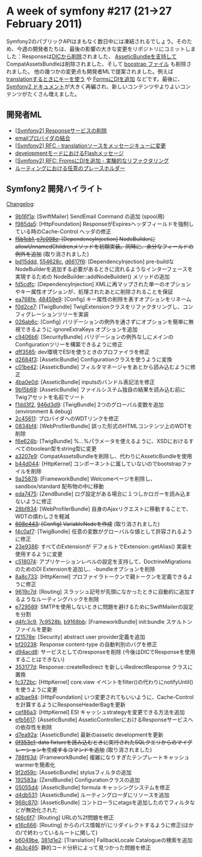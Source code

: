 A week of symfony #217 (21->27 February 2011)
=============================================

Symfony2のパブリックAPIはまもなく数日中には凍結されるでしょう。そのため、今週の開発者たちは、最後の影響の大きな変更をリポジトリにコミットしました：Responseは[DICから削除](https://github.com/symfony/symfony/commit/d94acd85f9aee2342c7ec381d7fdd66aea1eafef)されました、 [AsseticBundleを支持して](https://github.com/symfony/symfony/commit/a3207e939f4f4de24a740ce56b04483eb46e4074) CompatAssetsBundleは削除されました、そして [boostrap ファイル](https://github.com/symfony/symfony/commit/b44d044b0afe218594d9ed7965eaeb272576bf80) も削除されました。
他の幾つかの変更点も開発者MLで提案されました。例えば [translationするときにキーを使う](https://groups.google.com/forum/#!topic/symfony-devs/n3HznxzQW8A) や [FormsにDIを追加](https://groups.google.com/forum/#!topic/symfony-devs/WHiSVfrno74) などです。最後に、[Symfony2 ドキュメント](http://docs.symfony-reloaded.org/)が大きく再編され、新しいコンテンツやよりよいコンテンツがたくさん増えました。
 
開発者ML
------------------------

  * [\[Symfony2\] Responseサービスの削除](https://groups.google.com/forum/#!topic/symfony-devs/hQWgf96uVT0)
  * [emailプロバイダの結合](https://groups.google.com/forum/#!topic/symfony-devs/cntxm3w4tSg)
  * [\[Symfony2\] RFC - translationソースをメッセージキューに変更](https://groups.google.com/forum/#!topic/symfony-devs/n3HznxzQW8A)
  * [developmentモードにおけるFlashメッセージ](https://groups.google.com/forum/#!topic/symfony-devs/jrjyzeaBFMA)
  * [\[Symfony2\] RFC: FromsにDIを追加 - 実験的なリファクタリング](https://groups.google.com/forum/#!topic/symfony-devs/WHiSVfrno74)
  * [ルーティングにおける任意のプレースホルダー](https://groups.google.com/forum/#!topic/symfony-devs/UVkncjTnJKQ)

Symfony2 開発ハイライト
-------------------------------

[Changelog](http://github.com/symfony/symfony/commits/master):

  * [9b16f1a](http://github.com/symfony/symfony/commit/9b16f1a61428427d1e54c5ed214dacda185d593b "9b16f1a61428427d1e54c5ed214dacda185d593b commit on github"): \[SwiftMailer\] SendEmail Command の追加 (spool用)
  * [f985da5](http://github.com/symfony/symfony/commit/f985da5a9c7968cbd15acf87a1379959b30a14af "f985da5a9c7968cbd15acf87a1379959b30a14af commit on github"): \[HttpFoundation\] ResponseがExpiresヘッダフィールドを強制している時のCache-Control ヘッダの修正
  * <del>[f5b1cb1](http://github.com/symfony/symfony/commit/f5b1cb18e101115d3995f6ce2dd8597672cca058 "f5b1cb18e101115d3995f6ce2dd8597672cca058 commit on github"), [e7c098e](http://github.com/symfony/symfony/commit/e7c098e8a2ddce9e4faa761803c5b08d93dd5bdf "e7c098e8a2ddce9e4faa761803c5b08d93dd5bdf commit on github"): \[DependencyInjection\] NodeBuilderにallowUnnamedChildrenメソッドを初期実装。同時に、余分なフィールドの例外を追加</del> (取り消されました)
  * [bd15ddd](http://github.com/symfony/symfony/commit/bd15ddda96e02ab2144350105adf49e1fdd66c2f "bd15ddda96e02ab2144350105adf49e1fdd66c2f commit on github"), [554628c](http://github.com/symfony/symfony/commit/554628cf5b315a55b8814cae0b338c56245adfe7 "554628cf5b315a55b8814cae0b338c56245adfe7 commit on github"), [d6617f6](http://github.com/symfony/symfony/commit/d6617f6fba9f09d38e152341d8921d3844675fd9 "d6617f6fba9f09d38e152341d8921d3844675fd9 commit on github"): \[DependencyInjection\] pre-buildなNodeBuilderを追加する必要があるときに流れるようなインターフェースを実現するための NodeBuilder::addNodeBuilder() メソッドの追加
  * [fd5cdfc](http://github.com/symfony/symfony/commit/fd5cdfc18f118d8331583f053004e46290631109 "fd5cdfc18f118d8331583f053004e46290631109 commit on github"): \[DependencyInjection\] XMLに再マップされた単一のオプションやキー属性オプションが、処理されたあとに削除されることを保証
  * [ea768fe](http://github.com/symfony/symfony/commit/ea768fe6fcfb094b2dad2e006a3411165019bf59 "ea768fe6fcfb094b2dad2e006a3411165019bf59 commit on github"), [48459e9](http://github.com/symfony/symfony/commit/48459e9082e9477ca783ae920388671363e09761 "48459e9082e9477ca783ae920388671363e09761 commit on github"): \[Config\] キー属性の削除を表すオプションをリネーム
  * [f0d2ce7](http://github.com/symfony/symfony/commit/f0d2ce7f322d47ccb98d7f9b1f1b66a9d8877d5b "f0d2ce7f322d47ccb98d7f9b1f1b66a9d8877d5b commit on github"): \[TwigBundle\] TwigExtensionクラスをリファクタリングし、コンフィグレーションツリーを実装
  * [026ab6c](http://github.com/symfony/symfony/commit/026ab6c6cedf23475670718ed55e5b03a550c6a1 "026ab6c6cedf23475670718ed55e5b03a550c6a1 commit on github"): \[Config\] バリデーションの例外を通さずにオプションを簡単に無視できるように ignoreExtraKeys オプションを追加
  * [c9406b6](http://github.com/symfony/symfony/commit/c9406b62b29874aa3d6dc818dc065822c2f0edf4 "c9406b62b29874aa3d6dc818dc065822c2f0edf4 commit on github"): \[SecurityBundle\] バリデーションの例外なしにメインのConfigurationツリーを構築できるように修正
  * [dff3585](http://github.com/symfony/symfony/commit/dff35851626f62509adff86c85382bfe5cc4979a "dff35851626f62509adff86c85382bfe5cc4979a commit on github"): dev環境でESIを使うときのプロファイラを修正
  * [d2684f3](http://github.com/symfony/symfony/commit/d2684f3f7345ce35f740b4c72454cab313690d06 "d2684f3f7345ce35f740b4c72454cab313690d06 commit on github"): \[AsseticBundle\] Configurationクラスを使うように変換
  * [c01be42](http://github.com/symfony/symfony/commit/c01be42933969fc6d9264685ddb105308051a147 "c01be42933969fc6d9264685ddb105308051a147 commit on github"): \[AsseticBundle\] フィルタマネージャをあとから読み込むように修正
  * [4ba0e0d](http://github.com/symfony/symfony/commit/4ba0e0d5cf311a91645ffa200137332d07751ef8 "4ba0e0d5cf311a91645ffa200137332d07751ef8 commit on github"): \[AsseticBundle\] inputsのバンドル表記法を修正
  * [9b15b69](http://github.com/symfony/symfony/commit/9b15b6950cfed5e613393a4b5aea14189b21f381 "9b15b6950cfed5e613393a4b5aea14189b21f381 commit on github"): \[AsseticBundle\] ファイルシステム独自の結果を読み込む前にTwigアセットを名前でソート
  * [f1dd3f2](http://github.com/symfony/symfony/commit/f1dd3f22e32cb951dcbdca7bee97c8d5fbf18ed6 "f1dd3f22e32cb951dcbdca7bee97c8d5fbf18ed6 commit on github"), [946d3d9](http://github.com/symfony/symfony/commit/946d3d9302a1a72db2107a26c84256110ee1e15c "946d3d9302a1a72db2107a26c84256110ee1e15c commit on github"): \[TwigBundle\] 2つのグローバル変数を追加 (environment &amp; debug)
  * [2c45611](http://github.com/symfony/symfony/commit/2c45611f4e08b578fc3a54187ef1a3bae962400d "2c45611f4e08b578fc3a54187ef1a3bae962400d commit on github"): プロバイダへのWDTリンクを修正
  * [0834bf4](http://github.com/symfony/symfony/commit/0834bf47dcc7094538a6c958fd62a15049712be0 "0834bf47dcc7094538a6c958fd62a15049712be0 commit on github"): \[WebProfilerBundle\] 誤った形式のHTMLコンテンツ上のWDTを削除
  * [f6e624b](http://github.com/symfony/symfony/commit/f6e624b1e2182be0fb598db529d4bc3e7b245746 "f6e624b1e2182be0fb598db529d4bc3e7b245746 commit on github"): \[TwigBundle\] %…%パラメータを使えるように、XSDにおけるすべてのboolean型をstring型に変更
  * [a3207e9](http://github.com/symfony/symfony/commit/a3207e939f4f4de24a740ce56b04483eb46e4074 "a3207e939f4f4de24a740ce56b04483eb46e4074 commit on github"): CompatAssetsBundleを削除し、代わりにAsseticBundleを使用
  * [b44d044](http://github.com/symfony/symfony/commit/b44d044b0afe218594d9ed7965eaeb272576bf80 "b44d044b0afe218594d9ed7965eaeb272576bf80 commit on github"): \[HttpKernel\] コンポーネントに属していないのでbootstrapファイルを削除
  * [9a25878](http://github.com/symfony/symfony/commit/9a25878109feb582e52869503b055c1f9026bef8 "9a25878109feb582e52869503b055c1f9026bef8 commit on github"): \[FrameworkBundle\] Welcomeページを削除し、sandbox/standard 配布物の中に移動
  * [eda7475](http://github.com/symfony/symfony/commit/eda74755ba1954950f48fc1dea4eda643ca4223e "eda74755ba1954950f48fc1dea4eda643ca4223e commit on github"): \[ZendBundle\] ログ設定がある場合に１つしかロガーを読み込まないように修正
  * [28bf834](http://github.com/symfony/symfony/commit/28bf834c0c7845a3a9fc9605e0e35c99e1475a6b "28bf834c0c7845a3a9fc9605e0e35c99e1475a6b commit on github"): \[WebProfilerBundle\] 自身のAjaxリクエストに移動することで、WDTの煩わしさを軽減
  * <del>[608e443](http://github.com/symfony/symfony/commit/608e443c9719bad6929115a10d2e3ecc0abfbed6 "608e443c9719bad6929115a10d2e3ecc0abfbed6 commit on github"): \[Config\] VariableNodeを作成</del> (取り消されました)
  * [f4c0af7](http://github.com/symfony/symfony/commit/f4c0af76e767013ba5d64fe12b4ecd912c85ea9b "f4c0af76e767013ba5d64fe12b4ecd912c85ea9b commit on github"): \[TwigBundle\] 任意の変数がグローバルな値として許容されるように修正
  * [23e9386](http://github.com/symfony/symfony/commit/23e9386a0ea8dd3f4c25e27dda4e62a1b9e52752 "23e9386a0ea8dd3f4c25e27dda4e62a1b9e52752 commit on github"): すべてのExtensionが デフォルトでExtension::getAlias() 実装を使用するように変更
  * [c518074](http://github.com/symfony/symfony/commit/c5180743066cae38b13134ef24137c215a707a1d "c5180743066cae38b13134ef24137c215a707a1d commit on github"): アプリケーションレベルの設定を支持して、DoctrineMigrationsのためのDI Extensionを追加し、-bundleオプションを削除
  * [8a8c733](http://github.com/symfony/symfony/commit/8a8c73336918a25eec11e2546e7bf641f85b8dba "8a8c73336918a25eec11e2546e7bf641f85b8dba commit on github"): \[HttpKernel\] プロファイラトークンで親トークンを定義できるように修正
  * [9619c7d](http://github.com/symfony/symfony/commit/9619c7dade0db54d9171dcc26c7218f94ec45e9e "9619c7dade0db54d9171dcc26c7218f94ec45e9e commit on github"): \[Routing\] スラッシュ記号が先頭になかったときに自動的に追加するようなルーティングハックを削除
  * [e729589](http://github.com/symfony/symfony/commit/e729589b106e271dc41aad72903e6e9028a12a7e "e729589b106e271dc41aad72903e6e9028a12a7e commit on github"): SMTPを使用しないときに問題を避けるためにSwiftMailerの設定を分割
  * [d4fc3c9](http://github.com/symfony/symfony/commit/d4fc3c98b1cdd6f3df63d70ad2c4b7c0840ed8f9 "d4fc3c98b1cdd6f3df63d70ad2c4b7c0840ed8f9 commit on github"), [7c9528b](http://github.com/symfony/symfony/commit/7c9528be7bb9ece6c184ad0b9978d51d0c91bb29 "7c9528be7bb9ece6c184ad0b9978d51d0c91bb29 commit on github"), [b9168bb](http://github.com/symfony/symfony/commit/b9168bb6529ea673841bfcae34639cfc35369ad3 "b9168bb6529ea673841bfcae34639cfc35369ad3 commit on github"): \[FrameworkBundle\] init:bundle スケルトンファイルを更新
  * [f21578e](http://github.com/symfony/symfony/commit/f21578e8195ec08a1b5becfadb5c6b32a5e5c961 "f21578e8195ec08a1b5becfadb5c6b32a5e5c961 commit on github"): \[Security\] abstract user provider定義を追加
  * [bf20238](http://github.com/symfony/symfony/commit/bf20238178e2ab1fb759464180c1cdcfb96b6cc4 "bf20238178e2ab1fb759464180c1cdcfb96b6cc4 commit on github"): Response content-type の自動判別のバグを修正
  * [d94acd8](http://github.com/symfony/symfony/commit/d94acd85f9aee2342c7ec381d7fdd66aea1eafef "d94acd85f9aee2342c7ec381d7fdd66aea1eafef commit on github"): サービスとしてのresponseを削除 (今後はDICでResponseを使用することはできない)
  * [353177d](http://github.com/symfony/symfony/commit/353177d1d66ea220137beeedb0d50915b45f88ec "353177d1d66ea220137beeedb0d50915b45f88ec commit on github"): Response::createRedirect を新しいRedirectResponse クラスに置換
  * [fc372bc](http://github.com/symfony/symfony/commit/fc372bc217385dc5130989150e979537140771a3 "fc372bc217385dc5130989150e979537140771a3 commit on github"): \[HttpKernel\] core.view イベントをfilter()の代わりにnotifyUntil()を使うように変更
  * [a0bae94](http://github.com/symfony/symfony/commit/a0bae94f882966cc60707b8a0b55ca1cd6e6029c "a0bae94f882966cc60707b8a0b55ca1cd6e6029c commit on github"): \[HttpFoundation\] いつ変更されてもいいように、Cache-Controlを計算するようにResponseHeaderBagを更新
  * [cef86a3](http://github.com/symfony/symfony/commit/cef86a3771d28a6588492664d6c4c370a4cb676f "cef86a3771d28a6588492664d6c4c370a4cb676f commit on github"): \[HttpKernel\] ESI キャッシュstrategyを変更できる方法を追加
  * [efb5617](http://github.com/symfony/symfony/commit/efb561767b0f48c2e128cb9f422634866cd25851 "efb561767b0f48c2e128cb9f422634866cd25851 commit on github"): \[AsseticBundle\] AsseticControllerにおけるResponseサービスへの依存性を削除
  * [d7ea92a](http://github.com/symfony/symfony/commit/d7ea92a0f62175f525a99397682e6d8d143fce17 "d7ea92a0f62175f525a99397682e6d8d143fce17 commit on github"): \[AsseticBundle\] 最新のassetic developmentを更新
  * <del>[0f353c1](http://github.com/symfony/symfony/commit/0f353c14110c1dc2383b231503cf3c933b846d55 "0f353c14110c1dc2383b231503cf3c933b846d55 commit on github"): data fixtureを読み込むときに実行されたSQLクエリからのマイグレーションを生成するコマンドを追加</del> (取り消されました)
  * [788f63d](http://github.com/symfony/symfony/commit/788f63d460bdb2260f008d86cc094841f2e70894 "788f63d460bdb2260f008d86cc094841f2e70894 commit on github"): \[FrameworkBundle\] 複雑になりすぎたテンプレートキャッシュwarmerを簡素化
  * [9f2d59c](http://github.com/symfony/symfony/commit/9f2d59c489494552d2f74fa0a0b075b1a5a0d800 "9f2d59c489494552d2f74fa0a0b075b1a5a0d800 commit on github"): \[AsseticBundle\] stylusフィルタの追加
  * [192583a](http://github.com/symfony/symfony/commit/192583a225158c2f0d3022f9ec768806b36b4003 "192583a225158c2f0d3022f9ec768806b36b4003 commit on github"): \[ZendBundle\] Configurationクラスの追加
  * [05055d4](http://github.com/symfony/symfony/commit/05055d443c82bd0206aed396a205df56ae6e8e05 "05055d443c82bd0206aed396a205df56ae6e8e05 commit on github"): \[AsseticBundle\] formula キャッシングシステムを修正
  * [d4db531](http://github.com/symfony/symfony/commit/d4db5319c821c8769771567ff6ea2d208e3bcb28 "d4db5319c821c8769771567ff6ea2d208e3bcb28 commit on github"): \[AsseticBundle\] ルーティングローダにリソースを追加
  * [968c870](http://github.com/symfony/symfony/commit/968c870c9455c363ec14fed44e17313d6e4ec368 "968c870c9455c363ec14fed44e17313d6e4ec368 commit on github"): \[AsseticBundle\] コントローラにetagsを追加したのでフィルタなどが無効化された
  * [f46c6f7](http://github.com/symfony/symfony/commit/f46c6f7e45c0b046183932ae1b69e5b7500e535f "f46c6f7e45c0b046183932ae1b69e5b7500e535f commit on github"): \[Routing\] URLの%2f問題を修正
  * [e16c666](http://github.com/symfony/symfony/commit/e16c6662667eb7cf929ffd42415e72a54163cd7a "e16c6662667eb7cf929ffd42415e72a54163cd7a commit on github"): \[Routing\] からのパス情報が/にリダイレクトするように修正(ほかの/で終わっているルートに関して)
  * [b6049be](http://github.com/symfony/symfony/commit/b6049beca235eece6466d6ec612b3d11cb5c788e "b6049beca235eece6466d6ec612b3d11cb5c788e commit on github"), [381d1e2](http://github.com/symfony/symfony/commit/381d1e2da1410ddf8c9e2da07b4e4b8e1344adb7 "381d1e2da1410ddf8c9e2da07b4e4b8e1344adb7 commit on github"): \[Translation\] FallbackLocale Catalogueの検索を追加
  * [4b3c495](http://github.com/symfony/symfony/commit/4b3c49550f7a5cd21f774a103d8df9d2cb7dd719 "4b3c49550f7a5cd21f774a103d8df9d2cb7dd719 commit on github"): 静的コード分析によって見つかった問題を修正

